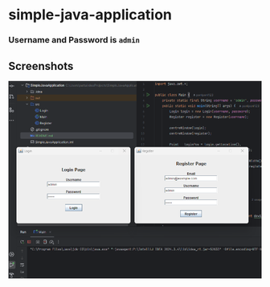 # simple-java-application

### Username and Password is `admin`

## Screenshots
![Screenshots](./images/Screenshot%202025-07-22%20192403.png)